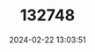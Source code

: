 ---
title: "132748"
category: "Epinephelus longispinis"
draft: false
date: 2024-02-22 13:03:51
languages:
  English: ["Long-spine Rock Cod", "Spotted Grouper", "Streaky Spot Rockcod", "Longspine Grouper"]
  French: ["Cabot Sale", "Culotte De Singe", "Merou Longues Epines"]
  Malay: ["Kalava"]
  Spanish; Castilian: ["Mero Espigon"]
  Japanese: ["Nominokuchi"]
---